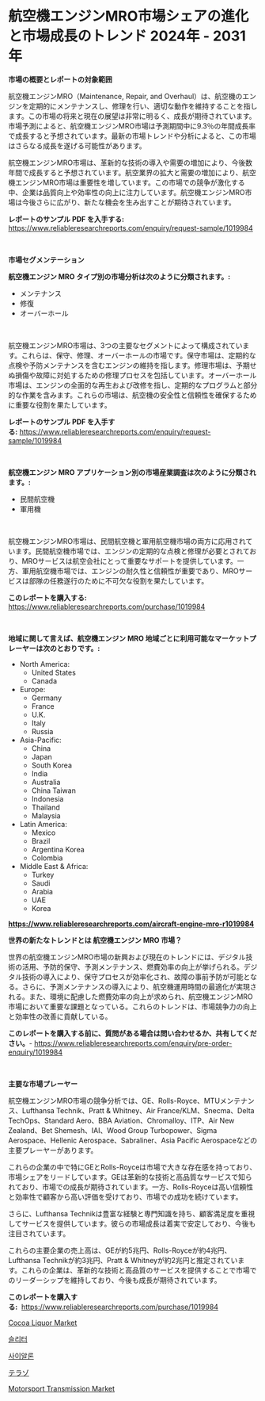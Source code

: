 <p><h1>航空機エンジンMRO市場シェアの進化と市場成長のトレンド 2024年 - 2031年</h1></p><p><strong>市場の概要とレポートの対象範囲</strong></p>
<p><p>航空機エンジンMRO（Maintenance, Repair, and Overhaul）は、航空機のエンジンを定期的にメンテナンスし、修理を行い、適切な動作を維持することを指します。この市場の将来と現在の展望は非常に明るく、成長が期待されています。市場予測によると、航空機エンジンMRO市場は予測期間中に9.3％の年間成長率で成長すると予想されています。最新の市場トレンドや分析によると、この市場はさらなる成長を遂げる可能性があります。</p><p>航空機エンジンMRO市場は、革新的な技術の導入や需要の増加により、今後数年間で成長すると予想されています。航空業界の拡大と需要の増加により、航空機エンジンMRO市場は重要性を増しています。この市場での競争が激化する中、企業は品質向上や効率性の向上に注力しています。航空機エンジンMRO市場は今後さらに広がり、新たな機会を生み出すことが期待されています。</p></p>
<p><strong>レポートのサンプル PDF を入手する:</strong> <a href="https://www.reliableresearchreports.com/enquiry/request-sample/1019984">https://www.reliableresearchreports.com/enquiry/request-sample/1019984</a></p>
<p>&nbsp;</p>
<p><strong>市場セグメンテーション</strong></p>
<p><strong>航空機エンジン MRO タイプ別の市場分析は次のように分類されます。:</strong></p>
<p><ul><li>メンテナンス</li><li>修復</li><li>オーバーホール</li></ul></p>
<p>&nbsp;</p>
<p><p>航空機エンジンMRO市場は、3つの主要なセグメントによって構成されています。これらは、保守、修理、オーバーホールの市場です。保守市場は、定期的な点検や予防メンテナンスを含むエンジンの維持を指します。修理市場は、予期せぬ損傷や故障に対処するための修理プロセスを包括しています。オーバーホール市場は、エンジンの全面的な再生および改修を指し、定期的なプログラムと部分的な作業を含みます。これらの市場は、航空機の安全性と信頼性を確保するために重要な役割を果たしています。</p></p>
<p><strong>レポートのサンプル PDF を入手する:</strong>&nbsp;<a href="https://www.reliableresearchreports.com/enquiry/request-sample/1019984">https://www.reliableresearchreports.com/enquiry/request-sample/1019984</a></p>
<p>&nbsp;</p>
<p><strong> 航空機エンジン MRO アプリケーション別の市場産業調査は次のように分類されます。:</strong></p>
<p><ul><li>民間航空機</li><li>軍用機</li></ul></p>
<p>&nbsp;</p>
<p><p>航空機エンジンMRO市場は、民間航空機と軍用航空機市場の両方に応用されています。民間航空機市場では、エンジンの定期的な点検と修理が必要とされており、MROサービスは航空会社にとって重要なサポートを提供しています。一方、軍用航空機市場では、エンジンの耐久性と信頼性が重要であり、MROサービスは部隊の任務遂行のために不可欠な役割を果たしています。</p></p>
<p><strong>このレポートを購入する:</strong>&nbsp; <a href="https://www.reliableresearchreports.com/purchase/1019984">https://www.reliableresearchreports.com/purchase/1019984</a></p>
<p>&nbsp;</p>
<p><strong>地域に関して言えば、航空機エンジン MRO 地域ごとに利用可能なマーケットプレーヤーは次のとおりです。:</strong></p>
<p><ul>
    <li>
        North America:
        <ul>
            <li>United States</li>
            <li>Canada</li>
        </ul>
    </li>
    <li>
        Europe:
        <ul>
            <li>Germany</li>
            <li>France</li>
            <li>U.K.</li>
            <li>Italy</li>
            <li>Russia</li>
        </ul>
    </li>
    <li>
        Asia-Pacific:
        <ul>
            <li>China</li>
            <li>Japan</li>
            <li>South Korea</li>
            <li>India</li>
            <li>Australia</li>
            <li>China Taiwan</li>
            <li>Indonesia</li>
            <li>Thailand</li>
            <li>Malaysia</li>
        </ul>
    </li>
    <li>
        Latin America:
        <ul>
            <li>Mexico</li>
            <li>Brazil</li>
            <li>Argentina Korea</li>
            <li>Colombia</li>
        </ul>
    </li>
    <li>
        Middle East & Africa:
        <ul>
            <li>Turkey</li>
            <li>Saudi</li>
            <li>Arabia</li>
            <li>UAE</li>
            <li>Korea</li>
        </ul>
    </li>
    </ul></p>
<p><strong><a href="https://www.reliableresearchreports.com/aircraft-engine-mro-r1019984">https://www.reliableresearchreports.com/aircraft-engine-mro-r1019984</a></strong>&nbsp;</p>
<p><strong>世界の新たなトレンドとは 航空機エンジン MRO 市場？</strong></p>
<p><p>世界の航空機エンジンMRO市場の新興および現在のトレンドには、デジタル技術の活用、予防的保守、予測メンテナンス、燃費効率の向上が挙げられる。デジタル技術の導入により、保守プロセスが効率化され、故障の事前予防が可能となる。さらに、予測メンテナンスの導入により、航空機運用時間の最適化が実現される。また、環境に配慮した燃費効率の向上が求められ、航空機エンジンMRO市場において重要な課題となっている。これらのトレンドは、市場競争力の向上と効率性の改善に貢献している。</p></p>
<p><strong>このレポートを購入する前に、質問がある場合は問い合わせるか、共有してください。</strong>- <a href="https://www.reliableresearchreports.com/enquiry/pre-order-enquiry/1019984">https://www.reliableresearchreports.com/enquiry/pre-order-enquiry/1019984</a></p>
<p>&nbsp;</p>
<p><strong>主要な市場プレーヤー</strong></p>
<p><p>航空機エンジンMRO市場の競争分析では、GE、Rolls-Royce、MTUメンテナンス、Lufthansa Technik、Pratt & Whitney、Air France/KLM、Snecma、Delta TechOps、Standard Aero、BBA Aviation、Chromalloy、ITP、Air New Zealand、Bet Shemesh、IAI、Wood Group Turbopower、Sigma Aerospace、Hellenic Aerospace、Sabraliner、Asia Pacific Aerospaceなどの主要プレーヤーがあります。 </p><p>これらの企業の中で特にGEとRolls-Royceは市場で大きな存在感を持っており、市場シェアをリードしています。GEは革新的な技術と高品質なサービスで知られており、市場での成長が期待されています。一方、Rolls-Royceは高い信頼性と効率性で顧客から高い評価を受けており、市場での成功を続けています。</p><p>さらに、Lufthansa Technikは豊富な経験と専門知識を持ち、顧客満足度を重視してサービスを提供しています。彼らの市場成長は着実で安定しており、今後も注目されています。</p><p>これらの主要企業の売上高は、GEが約5兆円、Rolls-Royceが約4兆円、Lufthansa Technikが約3兆円、Pratt & Whitneyが約2兆円と推定されています。これらの企業は、革新的な技術と高品質のサービスを提供することで市場でのリーダーシップを維持しており、今後も成長が期待されています。</p></p>
<p><strong>このレポートを購入する:</strong>&nbsp;&nbsp;<a href="https://www.reliableresearchreports.com/purchase/1019984">https://www.reliableresearchreports.com/purchase/1019984</a></p>
<p><p><a href="https://github.com/seekum/Market-Research-Report-List-2/blob/main/cocoa-liquor-market.md">Cocoa Liquor Market</a></p><p><a href="https://github.com/iansanftyord09878/Market-Research-Report-List-1/blob/main/824248816918.md">슬리터</a></p><p><a href="https://github.com/Skyleitney456456/Market-Research-Report-List-1/blob/main/971441016917.md">사이알론</a></p><p><a href="https://github.com/cbigkbh02719/Market-Research-Report-List-1/blob/main/392318818429.md">テラゾ</a></p><p><a href="https://issuu.com/reportprime-2/docs/motorsport-transmission-market-size-2030.pptx">Motorsport Transmission Market</a></p></p>